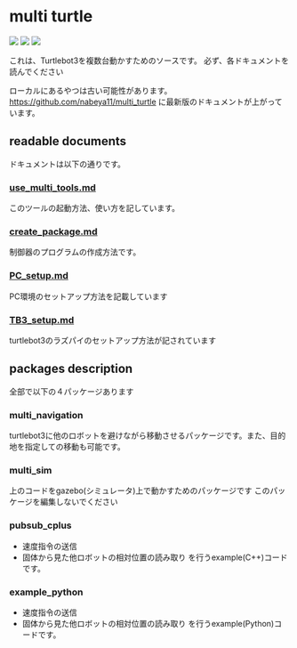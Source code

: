 # multi turtle

<img src="https://img.shields.io/badge/-Ubuntu-6F52B5.svg?logo=ubuntu&style=flat">
<img src="https://img.shields.io/badge/Ubuntu-18.04-purple?logo=ubuntu&style=flat">
<img src="https://img.shields.io/badge/ROS-melodic-brightgreen">

これは、Turtlebot3を複数台動かすためのソースです。
必ず、各ドキュメントを読んでください

ローカルにあるやつは古い可能性があります。
https://github.com/nabeya11/multi_turtle に最新版のドキュメントが上がっています。

## readable documents

ドキュメントは以下の通りです。

### [use_multi_tools.md](use_multi_tools.md)

このツールの起動方法、使い方を記しています。

### [create_package.md](create_package.md)

制御器のプログラムの作成方法です。

### [PC_setup.md](PC_setup.md)

PC環境のセットアップ方法を記載しています

### [TB3_setup.md](TB3_setup.md)

turtlebot3のラズパイのセットアップ方法が記されています

## packages description

全部で以下の４パッケージあります

### multi_navigation

turtlebot3に他のロボットを避けながら移動させるパッケージです。また、目的地を指定しての移動も可能です。

### multi_sim

上のコードをgazebo(シミュレータ)上で動かすためのパッケージです
このパッケージを編集しないでください

### pubsub_cplus

- 速度指令の送信
- 固体から見た他ロボットの相対位置の読み取り
を行うexample(C++)コードです。

### example_python

- 速度指令の送信
- 固体から見た他ロボットの相対位置の読み取り
を行うexample(Python)コードです。
